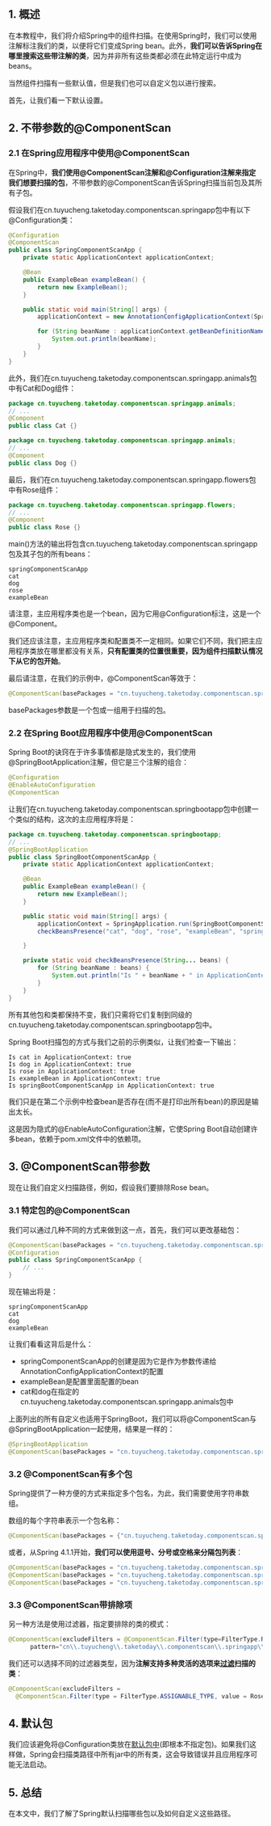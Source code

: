 ## 1. 概述

在本教程中，我们将介绍Spring中的组件扫描。在使用Spring时，我们可以使用注解标注我们的类，以便将它们变成Spring bean。此外，**我们可以告诉Spring在哪里搜索这些带注解的类**，因为并非所有这些类都必须在此特定运行中成为beans。

当然组件扫描有一些默认值，但是我们也可以自定义包以进行搜索。

首先，让我们看一下默认设置。

## 2. 不带参数的@ComponentScan

### 2.1 在Spring应用程序中使用@ComponentScan

在Spring中，**我们使用@ComponentScan注解和@Configuration注解来指定我们想要扫描的包**，不带参数的@ComponentScan告诉Spring扫描当前包及其所有子包。

假设我们在cn.tuyucheng.taketoday.componentscan.springapp包中有以下@Configuration类：

```java
@Configuration
@ComponentScan
public class SpringComponentScanApp {
    private static ApplicationContext applicationContext;

    @Bean
    public ExampleBean exampleBean() {
        return new ExampleBean();
    }

    public static void main(String[] args) {
        applicationContext = new AnnotationConfigApplicationContext(SpringComponentScanApp.class);

        for (String beanName : applicationContext.getBeanDefinitionNames()) {
            System.out.println(beanName);
        }
    }
}
```

此外，我们在cn.tuyucheng.taketoday.componentscan.springapp.animals包中有Cat和Dog组件：

```java
package cn.tuyucheng.taketoday.componentscan.springapp.animals;
// ...
@Component
public class Cat {}
```

```java
package cn.tuyucheng.taketoday.componentscan.springapp.animals;
// ...
@Component
public class Dog {}
```

最后，我们在cn.tuyucheng.taketoday.componentscan.springapp.flowers包中有Rose组件：

```java
package cn.tuyucheng.taketoday.componentscan.springapp.flowers;
// ...
@Component
public class Rose {}
```

main()方法的输出将包含cn.tuyucheng.taketoday.componentscan.springapp包及其子包的所有beans：

```shell
springComponentScanApp
cat
dog
rose
exampleBean
```

请注意，主应用程序类也是一个bean，因为它用@Configuration标注，这是一个@Component。

我们还应该注意，主应用程序类和配置类不一定相同。如果它们不同，我们把主应用程序类放在哪里都没有关系，**只有配置类的位置很重要，因为组件扫描默认情况下从它的包开始**。

最后请注意，在我们的示例中，@ComponentScan等效于：

```java
@ComponentScan(basePackages = "cn.tuyucheng.taketoday.componentscan.springapp")
```

basePackages参数是一个包或一组用于扫描的包。

### 2.2 在Spring Boot应用程序中使用@ComponentScan

Spring Boot的诀窍在于许多事情都是隐式发生的，我们使用@SpringBootApplication注解，但它是三个注解的组合：

```java
@Configuration
@EnableAutoConfiguration
@ComponentScan
```

让我们在cn.tuyucheng.taketoday.componentscan.springbootapp包中创建一个类似的结构，这次的主应用程序将是：

```java
package cn.tuyucheng.taketoday.componentscan.springbootapp;
// ...
@SpringBootApplication
public class SpringBootComponentScanApp {
    private static ApplicationContext applicationContext;

    @Bean
    public ExampleBean exampleBean() {
        return new ExampleBean();
    }

    public static void main(String[] args) {
        applicationContext = SpringApplication.run(SpringBootComponentScanApp.class, args);
        checkBeansPresence("cat", "dog", "rose", "exampleBean", "springBootComponentScanApp");

    }

    private static void checkBeansPresence(String... beans) {
        for (String beanName : beans) {
            System.out.println("Is " + beanName + " in ApplicationContext: " + applicationContext.containsBean(beanName));
        }
    }
}
```

所有其他包和类都保持不变，我们只需将它们复制到同级的cn.tuyucheng.taketoday.componentscan.springbootapp包中。

Spring Boot扫描包的方式与我们之前的示例类似，让我们检查一下输出：

```shell
Is cat in ApplicationContext: true
Is dog in ApplicationContext: true
Is rose in ApplicationContext: true
Is exampleBean in ApplicationContext: true
Is springBootComponentScanApp in ApplicationContext: true
```

我们只是在第二个示例中检查bean是否存在(而不是打印出所有bean)的原因是输出太长。

这是因为隐式的@EnableAutoConfiguration注解，它使Spring Boot自动创建许多bean，依赖于pom.xml文件中的依赖项。

## 3. @ComponentScan带参数

现在让我们自定义扫描路径，例如，假设我们要排除Rose bean。

### 3.1 特定包的@ComponentScan

我们可以通过几种不同的方式来做到这一点，首先，我们可以更改基础包：

```java
@ComponentScan(basePackages = "cn.tuyucheng.taketoday.componentscan.springapp.animals")
@Configuration
public class SpringComponentScanApp {
    // ...
}
```

现在输出将是：

```shell
springComponentScanApp
cat
dog
exampleBean
```

让我们看看这背后是什么：

-   springComponentScanApp的创建是因为它是作为参数传递给AnnotationConfigApplicationContext的配置
-   exampleBean是配置里面配置的bean
-   cat和dog在指定的cn.tuyucheng.taketoday.componentscan.springapp.animals包中

上面列出的所有自定义也适用于SpringBoot，我们可以将@ComponentScan与@SpringBootApplication一起使用，结果是一样的：

```java
@SpringBootApplication
@ComponentScan(basePackages = "cn.tuyucheng.taketoday.componentscan.springbootapp.animals")
```

### 3.2 @ComponentScan有多个包

Spring提供了一种方便的方式来指定多个包名，为此，我们需要使用字符串数组。

数组的每个字符串表示一个包名称：

```java
@ComponentScan(basePackages = {"cn.tuyucheng.taketoday.componentscan.springapp.animals", "cn.tuyucheng.taketoday.componentscan.springapp.flowers"})
```

或者，从Spring 4.1.1开始，**我们可以使用逗号、分号或空格来分隔包列表**：

```java
@ComponentScan(basePackages = "cn.tuyucheng.taketoday.componentscan.springapp.animals;cn.tuyucheng.taketoday.componentscan.springapp.flowers")
@ComponentScan(basePackages = "cn.tuyucheng.taketoday.componentscan.springapp.animals,cn.tuyucheng.taketoday.componentscan.springapp.flowers")
@ComponentScan(basePackages = "cn.tuyucheng.taketoday.componentscan.springapp.animals cn.tuyucheng.taketoday.componentscan.springapp.flowers")
```

### 3.3 @ComponentScan带排除项

另一种方法是使用过滤器，指定要排除的类的模式：

```java
@ComponentScan(excludeFilters = @ComponentScan.Filter(type=FilterType.REGEX, 
      pattern="cn\\.tuyucheng\\.taketoday\\.componentscan\\.springapp\\.flowers\\..*"))
```

我们还可以选择不同的过滤器类型，因为**注解支持多种灵活的选项来[过滤]()扫描的类**：

```java
@ComponentScan(excludeFilters = 
  @ComponentScan.Filter(type = FilterType.ASSIGNABLE_TYPE, value = Rose.class))
```

## 4. 默认包

我们应该避免将@Configuration类放在[默认包中](https://docs.spring.io/spring-boot/docs/current/reference/html/using-boot-structuring-your-code.html)(即根本不指定包)。如果我们这样做，Spring会扫描类路径中所有jar中的所有类，这会导致错误并且应用程序可能无法启动。

## 5. 总结

在本文中，我们了解了Spring默认扫描哪些包以及如何自定义这些路径。